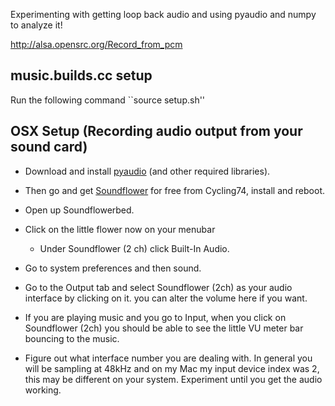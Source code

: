 Experimenting with getting loop back audio and using pyaudio and numpy to analyze it!


http://alsa.opensrc.org/Record_from_pcm

## music.builds.cc setup

Run the following command ``source setup.sh''

## OSX Setup (Recording audio output from your sound card)

- Download and install [pyaudio](http://people.csail.mit.edu/hubert/pyaudio/) (and other required libraries). 

- Then go and get [Soundflower](http://cycling74.com/products/soundflower/) for free from Cycling74, install and reboot.

- Open up Soundflowerbed.

- Click on the little flower now on your menubar
  - Under Soundflower (2 ch) click Built-In Audio.

- Go to system preferences and then sound.

- Go to the Output tab and select Soundflower (2ch) as your audio interface by clicking on it.
  you can alter the volume here if you want.

- If you are playing music and you go to Input, when you click on 
  Soundflower (2ch) you should be able to see the little VU meter bar
  bouncing to the music.

- Figure out what interface number you are dealing with. In general you will be sampling at 48kHz and
  on my Mac my input device index was 2, this may be different on your system. Experiment until
  you get the audio working.
